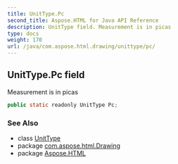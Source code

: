 ```yaml
---
title: UnitType.Pc
second_title: Aspose.HTML for Java API Reference
description: UnitType field. Measurement is in picas
type: docs
weight: 170
url: /java/com.aspose.html.drawing/unittype/pc/
---
```

## UnitType.Pc field

Measurement is in picas

```java
public static readonly UnitType Pc;
```

### See Also

* class [UnitType](../)
* package [com.aspose.html.Drawing](../../unittype/)
* package [Aspose.HTML](../../../)
